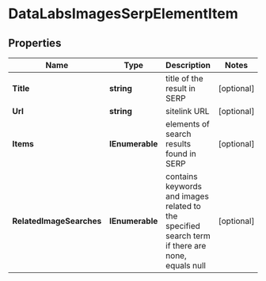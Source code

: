 # DataLabsImagesSerpElementItem


## Properties

| Name | Type | Description | Notes |
|------------ | ------------- | ------------- | -------------|
**Title** | **string** | title of the result in SERP |[optional]|
**Url** | **string** | sitelink URL |[optional]|
**Items** | **IEnumerable<AiModeImagesElementInfo>** | elements of search results found in SERP |[optional]|
**RelatedImageSearches** | **IEnumerable<RelatedImageSearchesElement>** | contains keywords and images related to the specified search term<br>if there are none, equals null |[optional]|